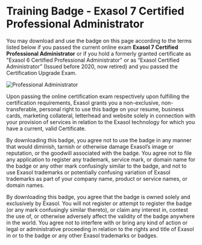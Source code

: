 # Training Badge - Exasol 7 Certified Professional Administrator

You may download and use the badge on this page according to the terms listed below if you passed the current online exam **Exasol 7 Certified Professional Administrator** or if you hold a formerly granted certificate as "Exasol 6 Certified Professional Administrator" or as “Exasol Certified Administrator”  (Issued before 2020, now retired) and you passed the Certification Upgrade Exam.

![Professional Administrator](images/ECP7_Administrator.png)

Upon passing the online certification exam respectively upon fulfilling the certification requirements, Exasol grants you a non-exclusive, non-transferable, personal right to use this badge on your resume, business cards, marketing collateral, letterhead and website solely in connection with your provision of services in relation to the Exasol technology for which you have a current, valid Certificate.

By downloading this badge, you agree not to use the badge in any manner that would diminish, tarnish or otherwise damage Exasol’s image or reputation, or the goodwill associated with the badge. You agree not to file any application to register any trademark, service mark, or domain name for the badge or any other mark confusingly similar to the badge, and not to use Exasol trademarks or potentially confusing variation of Exasol trademarks as part of your company name, product or service names, or domain names.

By downloading this badge, you agree that the badge is owned solely and exclusively by Exasol. You will not register or attempt to register the badge (or any mark confusingly similar thereto), or claim any interest in, contest the use of, or otherwise adversely affect the validity of the badge anywhere in the world. You agree not to interfere with or bring any kind of action or legal or administrative proceeding in relation to the rights and title of Exasol in or to the badge or any other Exasol trademarks or badges.